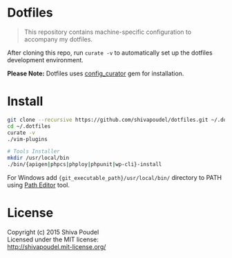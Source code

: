 # Dotfiles

> This repository contains machine-specific configuration to accompany my dotfiles.

After cloning this repo, run `curate -v` to automatically set up the dotfiles development
environment.

__Please Note:__ Dotfiles uses [config_curator](https://rubygems.org/gems/config_curator) gem for installation.

# Install

```bash
git clone --recursive https://github.com/shivapoudel/dotfiles.git ~/.dotfiles
cd ~/.dotfiles
curate -v
./vim-plugins

# Tools Installer
mkdir /usr/local/bin
./bin/{apigen|phpcs|phploy|phpunit|wp-cli}-install
```

For Windows add `{git_executable_path}/usr/local/bin/` directory to PATH using [Path Editor](https://patheditor2.codeplex.com/) tool.

# License

Copyright (c) 2015 Shiva Poudel  
Licensed under the MIT license:  
<http://shivapoudel.mit-license.org/>
